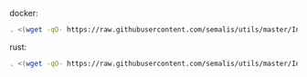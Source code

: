 docker:
```bash
. <(wget -qO- https://raw.githubusercontent.com/semalis/utils/master/Installers/docker.sh)
```
rust:
```bash
. <(wget -qO- https://raw.githubusercontent.com/semalis/utils/master/Installers/rust.sh)
```


